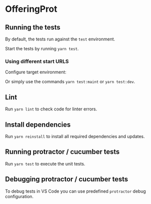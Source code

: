 # OfferingProt

## Running the tests

By default, the tests run against the `test` environment.

Start the tests by running `yarn test`.

### Using different start URLS

Configure target environment:


Or simply use the commands `yarn test:maint` or `yarn test:dev`.

## Lint

Run `yarn lint` to check code for linter errors.

## Install dependencies

Run `yarn reinstall` to install all required dependencies and updates.

## Running protractor / cucumber tests

Run `yarn test` to execute the unit tests.

## Debugging protractor / cucumber tests

To debug tests in VS Code you can use predefined `protractor` debug configuration.
